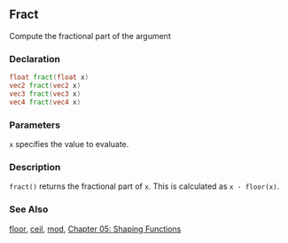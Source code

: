 ## Fract
Compute the fractional part of the argument

### Declaration
```glsl
float fract(float x)  
vec2 fract(vec2 x)  
vec3 fract(vec3 x)  
vec4 fract(vec4 x)
```

### Parameters
```x``` specifies the value to evaluate.

### Description
```fract()``` returns the fractional part of ```x```. This is calculated as ```x - floor(x)```.

<div class="simpleFunction" data="y = fract(x); "></div>

### See Also
[floor](/glossary/?search=floor), [ceil](/glossary/?search=ceil), [mod](/glossary/?search=mod), [Chapter 05: Shaping Functions](/05/)
